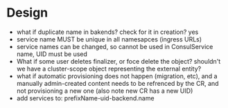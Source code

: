 # Design

- what if duplicate name in bakends? check for it in creation? yes
- service name MUST be unique in all namesapces (ingress URLs)
- service names can be changed, so cannot be used in ConsulService name, UID must be used
- What if some user deletes finalizer, or foce delete the object? shouldn't we have a cluster-scope object representing the external entity?
- what if automatic provisioning does not happen (migration, etc), and a manually admin-created content needs to be refrenced by the CR, and not provisioning a new one (also note new CR has a new UID)
- add services to: prefixName-uid-backend.name
